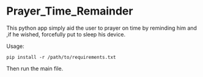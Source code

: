# Prayer_Time_Remainder
This python app simply aid the user to prayer on time by reminding him and ,if he wished, forcefully put to sleep his device.


Usage:

`pip install -r /path/to/requirements.txt`

Then run the main file.
